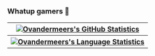 ### Whatup gamers 👋

<table>
  <tbody>
    <tr>
      <th>
        <a href="https://github.com/anuraghazra/github-readme-stats">
          <img align="center" src="https://github-readme-stats.vercel.app/api?username=ovandermeer&count_private=true&show_icons=true&theme=synthwave&title_color=2CE2FA" alt="Ovandermeers's GitHub Statistics" />
        </a>
      </th>
    </tr>
    <tr>
      <th>
        <a href="https://github.com/anuraghazra/github-readme-stats">
          <img align="center" src="https://github-readme-stats.vercel.app/api/top-langs/?username=ovandermeer&layout=compact&theme=synthwave&title_color=2CE2FA" alt="Ovandermeers's Language Statistics" />
        </a>
      </th>
    </tr>
  </tbody>
</table>

<!--
**ovandermeer/ovandermeer** is a ✨ _special_ ✨ repository because its `README.md` (this file) appears on your GitHub profile.

Here are some ideas to get you started:

- 🔭 I’m currently working on ...
- 🌱 I’m currently learning ...
- 👯 I’m looking to collaborate on ...
- 🤔 I’m looking for help with ...
- 💬 Ask me about ...
- 📫 How to reach me: ...
- 😄 Pronouns: ...
- ⚡ Fun fact: ...
-->
